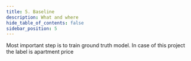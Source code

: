 ```yaml
---
title: 5. Baseline
description: What and where
hide_table_of_contents: false
sidebar_position: 5
---
```


Most important step is to train ground truth model. In case of this project the label is apartment price

